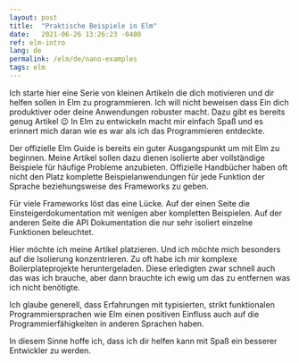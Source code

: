 ```yaml
---
layout: post
title:  "Praktische Beispiele in Elm"
date:   2021-06-26 13:26:23 -0400
ref: elm-intro
lang: de
permalink: /elm/de/nano-examples
tags: elm
---
```


Ich starte hier eine Serie von kleinen Artikeln die dich motivieren und dir helfen sollen in Elm zu programmieren. Ich will nicht beweisen dass Ein dich produktiver oder deine Anwendungen robuster macht. Dazu gibt es bereits genug Artikel 😉
In Elm zu entwickeln macht mir einfach Spaß und es erinnert mich daran wie es war als ich das Programmieren entdeckte.

Der offizielle Elm Guide is bereits ein guter Ausgangspunkt um mit Elm zu beginnen.
Meine Artikel sollen dazu dienen isolierte aber vollständige Beispiele für häufige Probleme anzubieten. Offizielle Handbücher haben oft nicht den Platz komplette Beispielanwendungen für jede Funktion der Sprache beziehungsweise des Frameworks zu geben.

Für viele Frameworks löst das eine Lücke. Auf der einen Seite die Einsteigerdokumentation mit wenigen aber kompletten Beispielen. Auf der anderen Seite die API Dokumentation die nur sehr isoliert einzelne Funktionen beleuchtet.

Hier möchte ich meine Artikel platzieren. Und ich möchte mich besonders auf die Isolierung konzentrieren. Zu oft habe ich mir komplexe Boilerplateprojekte heruntergeladen. Diese erledigten zwar schnell auch das was ich brauche, aber dann brauchte ich ewig um das zu entfernen was ich nicht benötigte.

Ich glaube generell, dass Erfahrungen mit typisierten, strikt funktionalen Programmiersprachen wie Elm einen positiven Einfluss auch auf die Programmierfähigkeiten in anderen Sprachen haben. 

In diesem Sinne hoffe ich, dass ich dir helfen kann mit Spaß ein besserer Entwickler zu werden.


